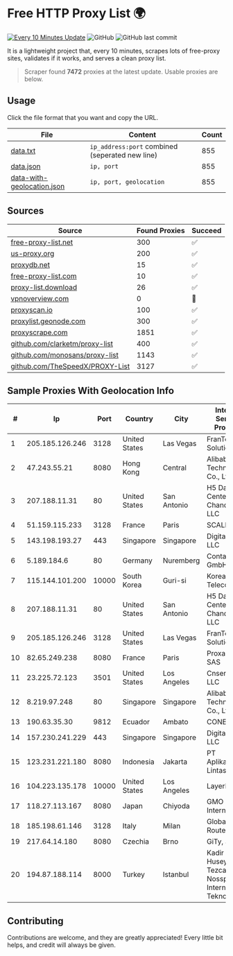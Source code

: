 
# Free HTTP Proxy List 🌍

[![Every 10 Minutes Update](https://github.com/mertguvencli/http-proxy-list/actions/workflows/main.yml/badge.svg?branch=main)](https://github.com/mertguvencli/http-proxy-list/actions/workflows/main.yml)
![GitHub](https://img.shields.io/github/license/mertguvencli/http-proxy-list)
![GitHub last commit](https://img.shields.io/github/last-commit/mertguvencli/http-proxy-list)

It is a lightweight project that, every 10 minutes, scrapes lots of free-proxy sites, validates if it works, and serves a clean proxy list.


> Scraper found **7472** proxies at the latest update. Usable proxies are below.

## Usage

Click the file format that you want and copy the URL.


|File|Content|Count|
|----|-------|-----|
|[data.txt](https://raw.githubusercontent.com/mertguvencli/http-proxy-list/main/proxy-list/data.txt)|`ip_address:port` combined (seperated new line)|855|
|[data.json](https://raw.githubusercontent.com/mertguvencli/http-proxy-list/main/proxy-list/data.json)|`ip, port`|855|
|[data-with-geolocation.json](https://raw.githubusercontent.com/mertguvencli/http-proxy-list/main/proxy-list/data-with-geolocation.json)|`ip, port, geolocation`|855|

## Sources

|Source|Found Proxies|Succeed|
|------|-------------|-------|
|[free-proxy-list.net](https://free-proxy-list.net)|300|✅|
|[us-proxy.org](https://www.us-proxy.org)|200|✅|
|[proxydb.net](http://proxydb.net)|15|✅|
|[free-proxy-list.com](https://free-proxy-list.com/?page=&port=&type%5B%5D=http&type%5B%5D=https&up_time=0&search=Search)|10|✅|
|[proxy-list.download](https://www.proxy-list.download/HTTP)|26|✅|
|[vpnoverview.com](https://vpnoverview.com/privacy/anonymous-browsing/free-proxy-servers)|0|🚫|
|[proxyscan.io](https://www.proxyscan.io)|100|✅|
|[proxylist.geonode.com](https://proxylist.geonode.com/api/proxy-list?limit=300&page=1&sort_by=lastChecked&sort_type=desc&protocols=http,https)|300|✅|
|[proxyscrape.com](https://api.proxyscrape.com/v2/?request=displayproxies&protocol=http&timeout=10000&country=all&ssl=all&anonymity=all)|1851|✅|
|[github.com/clarketm/proxy-list](https://raw.githubusercontent.com/clarketm/proxy-list/master/proxy-list-raw.txt)|400|✅|
|[github.com/monosans/proxy-list](https://raw.githubusercontent.com/monosans/proxy-list/main/proxies/http.txt)|1143|✅|
|[github.com/TheSpeedX/PROXY-List](https://raw.githubusercontent.com/TheSpeedX/PROXY-List/master/http.txt)|3127|✅|


## Sample Proxies With Geolocation Info

|#|Ip|Port|Country|City|Internet Service Provider|
|-|--|----|-------|----|-------------------------|
|1|205.185.126.246|3128|United States|Las Vegas|FranTech Solutions|
|2|47.243.55.21|8080|Hong Kong|Central|Alibaba (US) Technology Co., Ltd.|
|3|207.188.11.31|80|United States|San Antonio|H5 Data Centers - Chandler LLC|
|4|51.159.115.233|3128|France|Paris|SCALEWAY|
|5|143.198.193.27|443|Singapore|Singapore|DigitalOcean, LLC|
|6|5.189.184.6|80|Germany|Nuremberg|Contabo GmbH|
|7|115.144.101.200|10000|South Korea|Guri-si|Korea Telecom|
|8|207.188.11.31|80|United States|San Antonio|H5 Data Centers - Chandler LLC|
|9|205.185.126.246|3128|United States|Las Vegas|FranTech Solutions|
|10|82.65.249.238|8080|France|Paris|Proxad / Free SAS|
|11|23.225.72.123|3501|United States|Los Angeles|Cnservers LLC|
|12|8.219.97.248|80|Singapore|Singapore|Alibaba (US) Technology Co., Ltd.|
|13|190.63.35.30|9812|Ecuador|Ambato|CONECEL|
|14|157.230.241.229|443|Singapore|Singapore|DigitalOcean, LLC|
|15|123.231.221.180|8080|Indonesia|Jakarta|PT Aplikanusa Lintasarta|
|16|104.223.135.178|10000|United States|Los Angeles|LayerHost|
|17|118.27.113.167|8080|Japan|Chiyoda|GMO Internet, Inc.|
|18|185.198.61.146|3128|Italy|Milan|Global Router LLC|
|19|217.64.14.180|8080|Czechia|Brno|GiTy, a.s.|
|20|194.87.188.114|8000|Turkey|Istanbul|Kadir Huseyin Tezcan Nosspeed Internet Teknolojileri|



## Contributing

Contributions are welcome, and they are greatly appreciated! Every
little bit helps, and credit will always be given.

